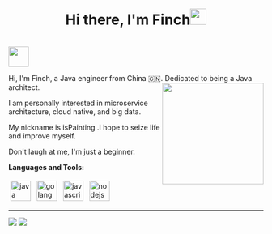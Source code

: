 <h1 align="center">Hi there, I'm Finch<img
src="https://github.com/isPainting/isPainting/raw/main/images/Hi.gif" height="32" /></h1>

<br />
<a href="mailto:1418875140@qq.com"><img src="https://github.com/isPainting/isPainting/raw/main/images/social-mail.svg" height="40" /></a>
<br />

Hi, I'm Finch, a Java engineer from China 🇨🇳. Dedicated to being a Java architect.<a href="#"><img align="right" src="https://github.com/isPainting/isPainting/raw/main/images/banner.gif" width="200 " height="200" /></a>

I am personally interested in microservice architecture, cloud native, and big data.

My nickname is isPainting .I hope to seize life and improve myself.

Don't laugh at me, I'm just a beginner.

**Languages and Tools:**

<p>
<img src="https://github.com/isPainting/isPainting/raw/main/images/logo-java.svg" height="40" style="vertical-align:down; margin:4px" alt="java">
<img src="https://github.com/isPainting/isPainting/raw/main/images/logo-golang.svg" height="40" style="vertical-align:down; margin:4px" alt="golang">
<img src="https://github.com/isPainting/isPainting/raw/main/images/logo-javascript.svg" height="40" style="vertical-align:down; margin:4px" alt="javascript">
<img src="https://github.com/isPainting/isPainting/raw/main/images/logo-nodejs.svg" height="40" style="vertical-align:down; margin:4px" alt="nodejs">
</p>

---

<a href="https://github.com/isPainting" alt="https://github.com/isPainting"><img src="https://img.shields.io/static/v1?style=for-the-badge&label=CREATED%20BY&message=isPainting&color=000000"></a>
<a href="https://github.com/isPainting/isPainting/blob/main/LICENSE" alt="https://github.com/isPainting/isPainting/blob/main/LICENSE"><img src="https://img.shields.io/static/v1?style=for-the-badge&label=LICENSE&message=MIT&color=000000"></a>

